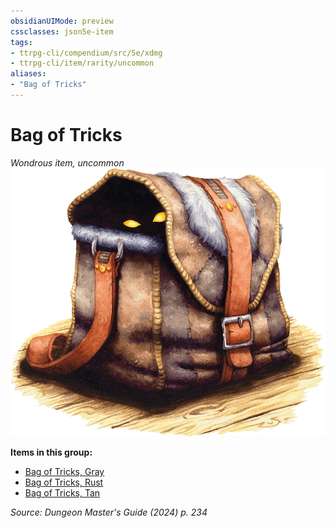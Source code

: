```yaml
---
obsidianUIMode: preview
cssclasses: json5e-item
tags:
- ttrpg-cli/compendium/src/5e/xdmg
- ttrpg-cli/item/rarity/uncommon
aliases: 
- "Bag of Tricks"
---
```

# Bag of Tricks
*Wondrous item, uncommon*  
![](Misc%20Files/CLI/compendium/items/img/bag-of-tricks.webp#right)


**Items in this group:**

- [Bag of Tricks, Gray](Misc%20Files/CLI/compendium/items/bag-of-tricks-gray-xdmg.md)
- [Bag of Tricks, Rust](Misc%20Files/CLI/compendium/items/bag-of-tricks-rust-xdmg.md)
- [Bag of Tricks, Tan](Misc%20Files/CLI/compendium/items/bag-of-tricks-tan-xdmg.md)

*Source: Dungeon Master's Guide (2024) p. 234*